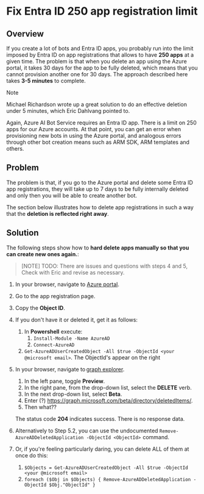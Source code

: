 
# Fix Entra ID 250 app registration limit

## Overview

If you create a lot of bots and Entra ID apps, you probably run into the limit imposed by Entra ID on app registrations that allows
to have **250 apps** at a given time. The problem is that when you delete an app using the Azure portal, it takes 30 days for the app to be fully deleted, which means that you cannot provision another one for 30 days. The approach described here takes **3-5 minutes** to complete.

> [!NOTE]
> Michael Richardson wrote up a great solution to do an effective deletion under 5 minutes, which Eric Dahlvang pointed to.

Again, Azure AI Bot Service requires an Entra ID app. There is a limit on 250 apps for our Azure accounts. At that point, you can get an error when provisioning new bots in using the Azure portal, and analogous errors through other bot creation means such as ARM SDK, ARM templates and others.

## Problem

The problem is that, if you go to the Azure portal and delete some Entra ID app registrations, they will take up to 7 days to be fully internally deleted and only then you will be able to create another bot.

The section below illustrates how to delete app registrations in such a way that the **deletion is reflected right away**.

## Solution

The following steps show how to **hard delete apps manually so that you can create new ones again.**:

> [NOTE]
> TODO: There are issues and questions with steps 4 and 5, Check with Eric and revise as necessary.

1. In your browser, navigate to [Azure portal][azure-portal].
2. Go to the app registration page.
3. Copy the **Object ID**.
4. If you don't have it or deleted it, get it as follows:
   <!-- These steps do not work -->
   1. In **Powershell** execute:
       1. `Install-Module -Name AzureAD`
       1. `Connect-AzureAD`
   1. `Get-AzureADUserCreatedObject -All $true -ObjectId <your @microsoft email>`. The ObjectId's appear on the right 
5. In your browser, navigate to [graph explorer][graph-explorer].
   1. In the left pane, toggle **Preview**.
   1. In the right pane, from the drop-down list, select the **DELETE** verb.  
   1. In the next drop-down list, select **Beta**.
   1. Enter (?) https://graph.microsoft.com/beta/directory/deletedItems/<ObjectId>.
   1. Then what??

   The status code **204** indicates success. There is no response data.

6. Alternatively to Step 5.2, you can use the undocumented `Remove-AzureADDeletedApplication -ObjectId <ObjectId>`  command.

7. Or, if you're feeling particularly daring, you can delete ALL of them at once do this:
   1. `$Objects = Get-AzureADUserCreatedObject -All $true -ObjectId <your @microsoft email>`
   1. `foreach ($Obj in $Objects) { Remove-AzureADDeletedApplication -ObjectId $Obj."ObjectId" }`

<!-- Foot links -->
[azure-portal]: https://ms.portal.azure.com/
[graph-explorer]: https://developer.microsoft.com/graph/graph-explorer
